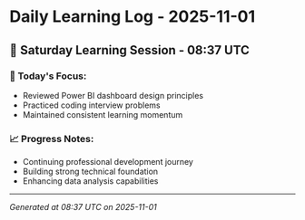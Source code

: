 # Daily Learning Log - 2025-11-01

## 📅 Saturday Learning Session - 08:37 UTC

### 🎯 Today's Focus:
- Reviewed Power BI dashboard design principles
- Practiced coding interview problems
- Maintained consistent learning momentum

### 📈 Progress Notes:
- Continuing professional development journey
- Building strong technical foundation
- Enhancing data analysis capabilities

---
*Generated at 08:37 UTC on 2025-11-01*
